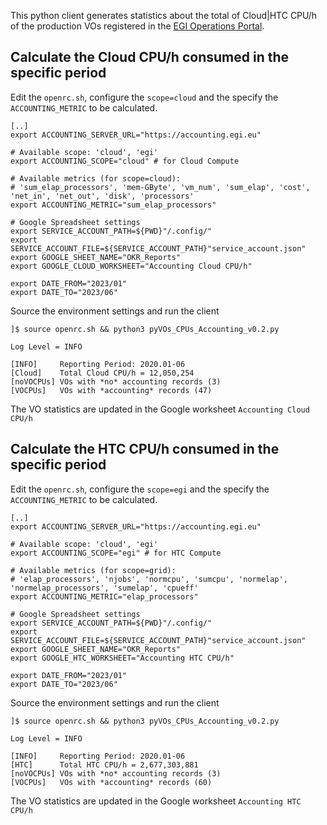 This python client generates statistics about the total of Cloud|HTC CPU/h of the production VOs registered in the <a href="https://operations-portal.egi.eu/">EGI Operations Portal</a>. 

## Calculate the Cloud CPU/h consumed in the specific period

Edit the `openrc.sh`, configure the `scope=cloud` and the specify the `ACCOUNTING_METRIC` to be calculated.

```
[..]
export ACCOUNTING_SERVER_URL="https://accounting.egi.eu"

# Available scope: 'cloud', 'egi'
export ACCOUNTING_SCOPE="cloud" # for Cloud Compute

# Available metrics (for scope=cloud): 
# 'sum_elap_processors', 'mem-GByte', 'vm_num', 'sum_elap', 'cost', 'net_in', 'net_out', 'disk', 'processors'
export ACCOUNTING_METRIC="sum_elap_processors"

# Google Spreadsheet settings
export SERVICE_ACCOUNT_PATH=${PWD}"/.config/"
export SERVICE_ACCOUNT_FILE=${SERVICE_ACCOUNT_PATH}"service_account.json"
export GOOGLE_SHEET_NAME="OKR_Reports"
export GOOGLE_CLOUD_WORKSHEET="Accounting Cloud CPU/h"

export DATE_FROM="2023/01"
export DATE_TO="2023/06"
```

Source the environment settings and run the client

```
]$ source openrc.sh && python3 pyVOs_CPUs_Accounting_v0.2.py 

Log Level = INFO

[INFO]     Reporting Period: 2020.01-06
[Cloud]    Total Cloud CPU/h = 12,050,254
[noVOCPUs] VOs with *no* accounting records (3)
[VOCPUs]   VOs with *accounting* records (47)
```
The VO statistics are updated in the Google worksheet `Accounting Cloud CPU/h`

## Calculate the HTC CPU/h consumed in the specific period

Edit the `openrc.sh`, configure the `scope=egi` and the specify the `ACCOUNTING_METRIC` to be calculated.

```
[..]
export ACCOUNTING_SERVER_URL="https://accounting.egi.eu"

# Available scope: 'cloud', 'egi'
export ACCOUNTING_SCOPE="egi" # for HTC Compute

# Available metrics (for scope=grid):
# 'elap_processors', 'njobs', 'normcpu', 'sumcpu', 'normelap', 'normelap_processors', 'sumelap', 'cpueff'
export ACCOUNTING_METRIC="elap_processors"

# Google Spreadsheet settings
export SERVICE_ACCOUNT_PATH=${PWD}"/.config/"
export SERVICE_ACCOUNT_FILE=${SERVICE_ACCOUNT_PATH}"service_account.json"
export GOOGLE_SHEET_NAME="OKR_Reports"
export GOOGLE_HTC_WORKSHEET="Accounting HTC CPU/h"

export DATE_FROM="2023/01"
export DATE_TO="2023/06"
```

Source the environment settings and run the client

```
]$ source openrc.sh && python3 pyVOs_CPUs_Accounting_v0.2.py 

Log Level = INFO

[INFO]     Reporting Period: 2020.01-06
[HTC]      Total HTC CPU/h = 2,677,303,881
[noVOCPUs] VOs with *no* accounting records (3)
[VOCPUs]   VOs with *accounting* records (60)
```

The VO statistics are updated in the Google worksheet `Accounting HTC CPU/h`
